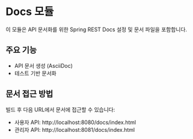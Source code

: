 # Docs 모듈

이 모듈은 API 문서화를 위한 Spring REST Docs 설정 및 문서 파일을 포함합니다.

## 주요 기능

- API 문서 생성 (AsciiDoc)
- 테스트 기반 문서화

## 문서 접근 방법

빌드 후 다음 URL에서 문서에 접근할 수 있습니다:

- 사용자 API: http://localhost:8080/docs/index.html
- 관리자 API: http://localhost:8081/docs/index.html
